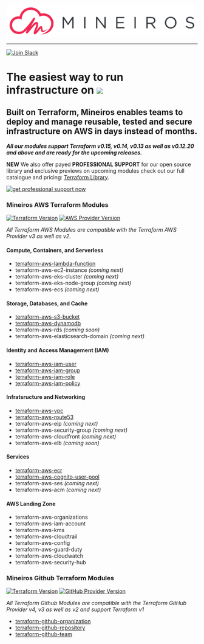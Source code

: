 [<img src="https://raw.githubusercontent.com/mineiros-io/brand/3bffd30e8bdbbde32c143e2650b2faa55f1df3ea/mineiros-primary-logo.svg" width="800"/>][github]

---

[![Join Slack][badge-slack]][slack]

# The easiest way to run infrastructure on [<img src="https://upload.wikimedia.org/wikipedia/commons/9/93/Amazon_Web_Services_Logo.svg" width="50">](https://github.com/mineiros-io)
## Built on Terraform, Mineiros enables teams to deploy and manage reusable, tested and secure infrastructure on AWS in days instead of months.

***All our modules support Terraform v0.15, v0.14, v0.13 as well as v0.12.20 and above and are ready for the upcoming releases.***

**NEW** We also offer payed **PROFESSIONAL SUPPORT** for our open source library and exclusive previews on upcoming modules check out our full catalogue and pricing: [Terraform Library](https://www.mineiros.io/solutions/terraform-library#pricing).


   [![get professional support now][cta]](https://www.mineiros.io/solutions/terraform-library#pricing)


### Mineiros AWS Terraform Modules

[![Terraform Version][badge-terraform]][releases-terraform]
[![AWS Provider Version][badge-tf-aws]][releases-aws-provider]

*All Terraform AWS Modules are compatible with the Terraform AWS Provider v3 as well as v2.*

#### Compute, Containers, and Serverless
- [terraform-aws-lambda-function](https://github.com/mineiros-io/terraform-aws-lambda-function)
- terraform-aws-ec2-instance *(coming next)*
- terraform-aws-eks-cluster *(coming next)*
- terraform-aws-eks-node-group *(coming next)*
- terraform-aws-ecs *(coming next)*

#### Storage, Databases, and Cache
- [terraform-aws-s3-bucket](https://github.com/mineiros-io/terraform-aws-s3-bucket)
- [terraform-aws-dynamodb](https://github.com/mineiros-io/terraform-aws-dynamodb)
- terraform-aws-rds *(coming soon)*
- terraform-aws-elasticsearch-domain *(coming next)*

#### Identity and Access Management (IAM)
- [terraform-aws-iam-user](https://github.com/mineiros-io/terraform-aws-iam-user)
- [terraform-aws-iam-group](https://github.com/mineiros-io/terraform-aws-iam-group)
- [terraform-aws-iam-role](https://github.com/mineiros-io/terraform-aws-iam-role)
- [terraform-aws-iam-policy](https://github.com/mineiros-io/terraform-aws-policy)

#### Infratsructure and Networking
- [terraform-aws-vpc](https://github.com/mineiros-io/terraform-aws-vpc)
- [terraform-aws-route53](https://github.com/mineiros-io/terraform-aws-route53)
- terraform-aws-eip *(coming next)*
- terraform-aws-security-group *(coming next)*
- terraform-aws-cloudfront *(coming next)*
- terraform-aws-elb *(coming soon)*

#### Services
- [terraform-aws-ecr](https://github.com/mineiros-io/terraform-aws-ecr)
- [terraform-aws-cognito-user-pool](https://github.com/mineiros-io/terraform-aws-cognito-user-pool)
- terraform-aws-ses *(coming next)*
- terraform-aws-acm *(coming next)*

#### AWS Landing Zone
- terraform-aws-organizations
- terraform-aws-iam-account
- terraform-aws-kms
- terraform-aws-cloudtrail
- terraform-aws-config
- terraform-aws-guard-duty
- terraform-aws-cloudwatch
- terraform-aws-security-hub

### Mineiros Github Terraform Modules

[![Terraform Version][badge-terraform14]][releases-terraform]
[![GitHub Provider Version][badge-tf-gh]][releases-github-provider]

*All Terraform Github Modules are compatible with the Terraform GitHub Provider v4, v3 as well as v2 and support Terraform v1*

- [terraform-github-organization](https://github.com/mineiros-io/terraform-github-organization)
- [terraform-github-repository](https://github.com/mineiros-io/terraform-github-repository)
- [terraform-github-team](https://github.com/mineiros-io/terraform-github-team)

[cta]: https://dabuttonfactory.com/button.png?t=GET+PROFESSIONAL+SUPPORT+NOW!&f=Roboto-Bold&ts=20&tc=444&hp=26&vp=17&c=9&bgt=unicolored&bgc=f90&be=1&bs=2&bc=444

[github]: https://github.com/mineiros-io
[badge-slack]: https://img.shields.io/badge/slack-@mineiros--community-f32752.svg?logo=slack
[slack]: https://join.slack.com/t/mineiros-community/shared_invite/zt-ehidestg-aLGoIENLVs6tvwJ11w9WGg

[badge-terraform]: https://img.shields.io/static/v1?label=Terraform&message=v0.15%20|%20v0.14%20|%20v0.13%20|%20v0.12.20%2b&color=623CE4&logo=terraform&logoColor=623CE4&labelColor=ccc
[badge-terraform14]: https://img.shields.io/static/v1?label=Terraform&message=v1%20|%20v0.15%20|%20v0.14%20|%20v0.13%20|%20v0.12.20%2b&color=623CE4&logo=terraform&logoColor=623CE4&labelColor=ccc
[releases-terraform]: https://github.com/hashicorp/terraform/releases

[badge-tf-aws]: https://img.shields.io/static/v1?label=AWS%20Provider&message=v3%20|%20v2&color=F8991D&logo=amazon&logoColor=000&labelColor=ccc
[releases-aws-provider]: https://github.com/terraform-providers/terraform-provider-aws/releases

[badge-tf-gh]: https://img.shields.io/static/v1?label=Github%20Provider&message=v4%20|%20v3%20|%20v2&color=000&logo=github&logoColor=000&labelColor=ccc
[releases-github-provider]: https://github.com/terraform-providers/terraform-provider-github/releases
